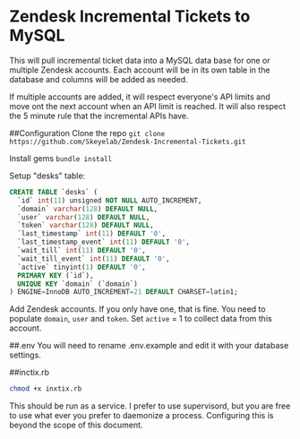 # Zendesk Incremental Tickets to MySQL

This will pull incremental ticket data into a MySQL data base for one or multiple Zendesk accounts.  Each account will be in its own table in the database and columns will be added as needed. 

If multiple accounts are added, it will respect everyone's API limits and move ont the next account when an API limit is reached.  It will also respect the 5 minute rule that the incremental APIs have.

##Configuration
Clone the repo
```git clone https://github.com/Skeyelab/Zendesk-Incremental-Tickets.git```

Install gems
```bundle install```

Setup "desks" table:

```sql
CREATE TABLE `desks` (
  `id` int(11) unsigned NOT NULL AUTO_INCREMENT,
  `domain` varchar(128) DEFAULT NULL,
  `user` varchar(128) DEFAULT NULL,
  `token` varchar(128) DEFAULT NULL,
  `last_timestamp` int(11) DEFAULT '0',
  `last_timestamp_event` int(11) DEFAULT '0',
  `wait_till` int(11) DEFAULT '0',
  `wait_till_event` int(11) DEFAULT '0',
  `active` tinyint(1) DEFAULT '0',
  PRIMARY KEY (`id`),
  UNIQUE KEY `domain` (`domain`)
) ENGINE=InnoDB AUTO_INCREMENT=21 DEFAULT CHARSET=latin1;
```
Add Zendesk accounts.  If you only have one, that is fine. You need to populate `domain`, `user` and `token`.  Set `active` = 1 to collect data from this account.

##.env
You will need to rename .env.example and edit it with your database settings.



##inctix.rb
```bash
chmod +x inxtix.rb
```
This should be run as a service.  I prefer to use supervisord, but you are free to use what ever you prefer to daemonize a process.  Configuring this is beyond the scope of this document.

